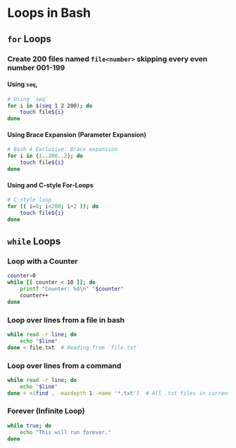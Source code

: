
# Loops in Bash


## `for` Loops 
### Create 200 files named `file<number>` skipping every even number 001-199  

#### Using `seq`,
```bash
# Using `seq`
for i in $(seq 1 2 200); do  
    touch file${i}
done  
```

#### Using Brace Expansion (Parameter Expansion)
```bash  
# Bash 4 Exclusive: Brace expansion  
for i in {1..200..2}; do  
    touch file${i}
done  
```

#### Using and C-style For-Loops 
```bash
# C-style loop  
for (( i=0; i<200; i+2 )); do  
    touch file${i}
done  
```


## `while` Loops

### Loop with a Counter

```bash
counter=0
while [[ counter < 10 ]]; do
    printf "Counter: %d\n" "$counter"
    counter++
done
```

### Loop over lines from a file in bash  
```bash
while read -r line; do  
    echo "$line"  
done < file.txt  # Reading from `file.txt`
```

### Loop over lines from a command 
```bash
while read -r line; do  
    echo "$line"  
done < <(find . -maxdepth 1 -name '*.txt')  # All .txt files in current dir  
```

### Forever (Infinite Loop)  
```bash
while true; do  
    echo "This will run forever."  
done  
```



